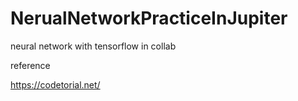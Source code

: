# NerualNetworkPracticeInJupiter
neural network with tensorflow in collab

reference

<a>https://codetorial.net/</a>
